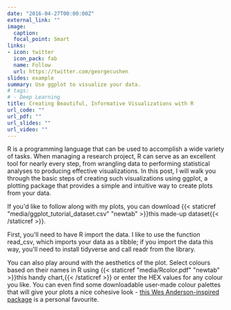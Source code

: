 ```yaml
---
date: "2016-04-27T00:00:00Z"
external_link: ""
image:
  caption: 
  focal_point: Smart
links:
- icon: twitter
  icon_pack: fab
  name: Follow
  url: https://twitter.com/georgecushen
slides: example
summary: Use ggplot to visualize your data.
# tags:
# - Deep Learning
title: Creating Beautiful, Informative Visualizations with R
url_code: ""
url_pdf: ""
url_slides: ""
url_video: ""
---
```


R is a programming language that can be used to accomplish a wide variety of tasks. When managing a research project, R can serve as an excellent tool for nearly every step, from wrangling data to performing statistical analyses to producing effective visualizations. In this post, I will walk you through the basic steps of creating such visualizations using ggplot, a plotting package that provides a simple and intuitive way to create plots from your data.

If you'd like to follow along with my plots, you can download {{< staticref "media/ggplot_tutorial_dataset.csv" "newtab" >}}this made-up dataset{{< /staticref >}}.

First, you'll need to have R import the data. I like to use the function read_csv, which imports your data as a tibble; if you import the data this way, you'll need to install tidyverse and call readr from the library. 

You can also play around with the aesthetics of the plot. Select colours based on their names in R using {{< staticref "media/Rcolor.pdf" "newtab" >}}this handy chart,{{< /staticref >}} or enter the HEX values for any colour you like. You can even find some downloadable user-made colour palettes that will give your plots a nice cohesive look - [this Wes Anderson-inspired package](https://github.com/karthik/wesanderson) is a personal favourite. 




